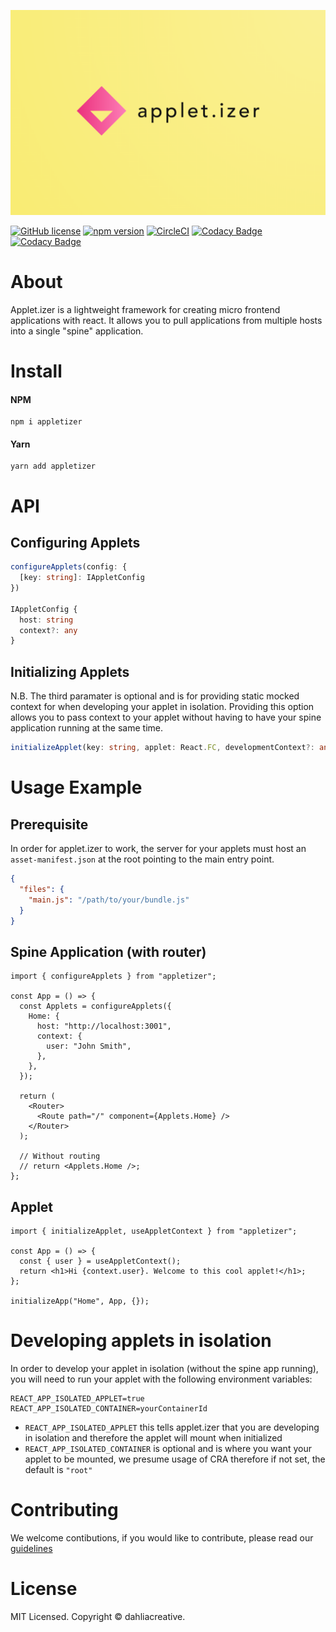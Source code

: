 ![applet.izer](https://github.com/dahliacreative/appletizer/blob/main/src/logo.png?raw=true)

[![GitHub license](https://img.shields.io/badge/license-MIT-blue.svg)](hhttps://github.com/dahliacreative/appletizer/blob/main/LICENSE)
[![npm version](https://img.shields.io/npm/v/appletizer.svg?style=flat)](https://www.npmjs.com/package/appletizer)
[![CircleCI](https://dl.circleci.com/status-badge/img/gh/dahliacreative/appletizer/tree/main.svg?style=shield)](https://dl.circleci.com/status-badge/redirect/gh/dahliacreative/appletizer/tree/main)
[![Codacy Badge](https://app.codacy.com/project/badge/Grade/c40cd0505a0f4eda9f665dc1b9ff9862)](https://www.codacy.com/gh/dahliacreative/appletizer/dashboard?utm_source=github.com&utm_medium=referral&utm_content=dahliacreative/appletizer&utm_campaign=Badge_Grade)
[![Codacy Badge](https://app.codacy.com/project/badge/Coverage/c40cd0505a0f4eda9f665dc1b9ff9862)](https://www.codacy.com/gh/dahliacreative/appletizer/dashboard?utm_source=github.com&utm_medium=referral&utm_content=dahliacreative/appletizer&utm_campaign=Badge_Coverage)

# About

Applet.izer is a lightweight framework for creating micro frontend applications with react. It allows you to pull applications from multiple hosts into a single "spine" application.

# Install

#### NPM

```
npm i appletizer
```

#### Yarn

```
yarn add appletizer
```

# API

## Configuring Applets

```ts
configureApplets(config: {
  [key: string]: IAppletConfig
})

IAppletConfig {
  host: string
  context?: any
}
```

## Initializing Applets

N.B. The third paramater is optional and is for providing static mocked context for when developing your applet in isolation. Providing this option allows you to pass context to your applet without having to have your spine application running at the same time.

```ts
initializeApplet(key: string, applet: React.FC, developmentContext?: any)
```

# Usage Example

## Prerequisite

In order for applet.izer to work, the server for your applets must host an `asset-manifest.json` at the root pointing to the main entry point.

```json
{
  "files": {
    "main.js": "/path/to/your/bundle.js"
  }
}
```

## Spine Application (with router)

```tsx
import { configureApplets } from "appletizer";

const App = () => {
  const Applets = configureApplets({
    Home: {
      host: "http://localhost:3001",
      context: {
        user: "John Smith",
      },
    },
  });

  return (
    <Router>
      <Route path="/" component={Applets.Home} />
    </Router>
  );

  // Without routing
  // return <Applets.Home />;
};
```

## Applet

```tsx
import { initializeApplet, useAppletContext } from "appletizer";

const App = () => {
  const { user } = useAppletContext();
  return <h1>Hi {context.user}. Welcome to this cool applet!</h1>;
};

initializeApp("Home", App, {});
```

# Developing applets in isolation

In order to develop your applet in isolation (without the spine app running), you will need to run your applet with the following environment variables:

```
REACT_APP_ISOLATED_APPLET=true
REACT_APP_ISOLATED_CONTAINER=yourContainerId
```

- `REACT_APP_ISOLATED_APPLET` this tells applet.izer that you are developing in isolation and therefore the applet will mount when initialized
- `REACT_APP_ISOLATED_CONTAINER` is optional and is where you want your applet to be mounted, we presume usage of CRA therefore if not set, the default is `"root"`

# Contributing

We welcome contibutions, if you would like to contribute, please read our [guidelines](https://github.com/dahliacreative/appletizer/blob/main/CONTRIBUTING.md)

# License

MIT Licensed. Copyright © dahliacreative.
